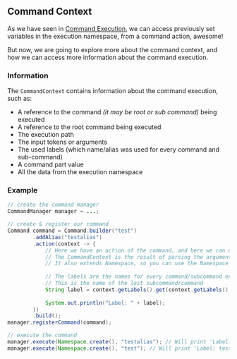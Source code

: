 ## Command Context

As we have seen in [Command Execution](./execution.md), we can access previously set
variables in the execution namespace, from a command action, awesome!

But now, we are going to explore more about the command context, and how we can
access more information about the command execution.

### Information

The `CommandContext` contains information about the command execution, such as:
- A reference to the command *(it may be root or sub command)* being executed
- A reference to the root command being executed
- The execution path
- The input tokens or arguments
- The used labels (which name/alias was used for every command and sub-command)
- A command part value
- All the data from the execution namespace

### Example

<!--@formatter:off-->
```java
// create the command manager
CommandManager manager = ...;

// create & register our command
Command command = Command.builder("test")
        .addAlias("testalias")
        .action(context -> {
            // Here we have an action of the command, and here we can use the context for this command
            // The CommandContext is the result of parsing the arguments of a command.
            // It also extends Namespace, so you can use the Namespace methods on it.
    
            // The labels are the names for every command/subcommand executed.
            // This is the name of the last subcommand/command
            String label = context.getLabels().get(context.getLabels().size() - 1);
            
            System.out.println("Label: " + label);
        })
        .build();
manager.registerCommand(command);

// execute the command
manager.execute(Namespace.create(), "testalias"); // Will print 'Label: testalias'
manager.execute(Namespace.create(), "test"); // Will print 'Label: test'
```
<!--@formatter:on-->
